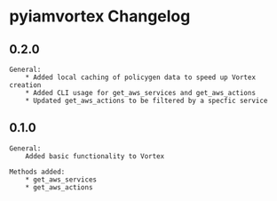 pyiamvortex Changelog
==============

0.2.0
------

    General:
        * Added local caching of policygen data to speed up Vortex creation
        * Added CLI usage for get_aws_services and get_aws_actions
        * Updated get_aws_actions to be filtered by a specfic service


0.1.0
------

    General:
        Added basic functionality to Vortex

    Methods added:
        * get_aws_services
        * get_aws_actions
